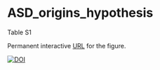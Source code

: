# ASD_origins_hypothesis
Table S1

Permanent interactive [URL](https://version-11-0.string-db.org/cgi/network.pl?taskId=AgUtN6DFYztt) for the figure.

[![DOI](https://zenodo.org/badge/207068681.svg)](https://zenodo.org/badge/latestdoi/207068681)
